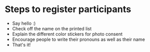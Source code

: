 # Steps to register participants
- Say hello :)
- Check off the name on the printed list
- Explain the different color stickers for photo consent
- Encourage people to write their pronouns as well as their name
- That's it!
